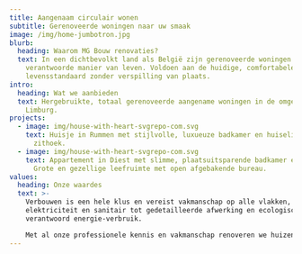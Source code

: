 ```yaml
---
title: Aangenaam circulair wonen
subtitle: Gerenoveerde woningen naar uw smaak
image: /img/home-jumbotron.jpg
blurb:
  heading: Waarom MG Bouw renovaties?
  text: In een dichtbevolkt land als België zijn gerenoveerde woningen de meest
    verantwoorde manier van leven. Voldoen aan de huidige, comfortabele
    levensstandaard zonder verspilling van plaats.
intro:
  heading: Wat we aanbieden
  text: Hergebruikte, totaal gerenoveerde aangename woningen in de omgeving van
    Limburg.
projects:
  - image: img/house-with-heart-svgrepo-com.svg
    text: Huisje in Rummen met stijlvolle, luxueuze badkamer en huiselijke living
      zithoek.
  - image: img/house-with-heart-svgrepo-com.svg
    text: Appartement in Diest met slimme, plaatsuitsparende badkamer en keuken.
      Grote en gezellige leefruimte met open afgebakende bureau.
values:
  heading: Onze waardes
  text: >-
    Verbouwen is een hele klus en vereist vakmanschap op alle vlakken, van
    elektriciteit en sanitair tot gedetailleerde afwerking en ecologisch
    verantwoord energie-verbruik.

    Met al onze professionele kennis en vakmanschap renoveren we huizen zodat ze klaar zijn voor de 21e eeuw.
---
```

